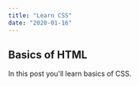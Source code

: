 ```yaml
---
title: "Learn CSS"
date: "2020-01-16"
---
```


## Basics of HTML

In this post you'll learn basics of CSS.
